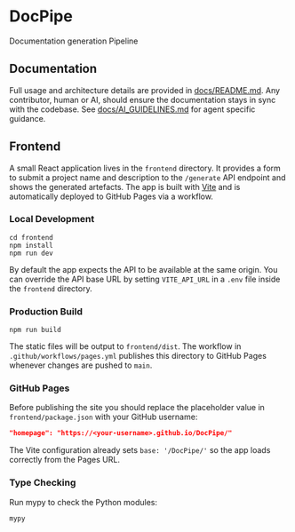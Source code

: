 # DocPipe

Documentation generation Pipeline

## Documentation

Full usage and architecture details are provided in [docs/README.md](docs/README.md). Any contributor, human or AI, should ensure the documentation stays in sync with the codebase. See [docs/AI_GUIDELINES.md](docs/AI_GUIDELINES.md) for agent specific guidance.

## Frontend

A small React application lives in the `frontend` directory. It provides a form to submit a project name and description to the `/generate` API endpoint and shows the generated artefacts. The app is built with [Vite](https://vitejs.dev/) and is automatically deployed to GitHub Pages via a workflow.

### Local Development

```
cd frontend
npm install
npm run dev
```

By default the app expects the API to be available at the same origin. You can override the API base URL by setting `VITE_API_URL` in a `.env` file inside the `frontend` directory.

### Production Build

```
npm run build
```

The static files will be output to `frontend/dist`. The workflow in `.github/workflows/pages.yml` publishes this directory to GitHub Pages whenever changes are pushed to `main`.

### GitHub Pages

Before publishing the site you should replace the placeholder value in `frontend/package.json` with your GitHub username:

```json
"homepage": "https://<your-username>.github.io/DocPipe/"
```

The Vite configuration already sets `base: '/DocPipe/'` so the app loads correctly from the Pages URL.

### Type Checking

Run mypy to check the Python modules:

```
mypy
```


